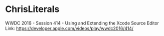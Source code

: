 #  ChrisLiterals

WWDC 2016 - Session 414 - Using and Extending the Xcode Source Editor
Link: https://developer.apple.com/videos/play/wwdc2016/414/
